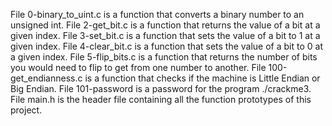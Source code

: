 File 0-binary_to_uint.c is a function that converts a binary number to an unsigned int.
File 2-get_bit.c is a function that returns the value of a bit at a given index.
File 3-set_bit.c is a function that sets the value of a bit to 1 at a given index.
File 4-clear_bit.c is a function that sets the value of a bit to 0 at a given index.
File 5-flip_bits.c is a function that returns the number of bits you would need to flip to get from one number to another.
File 100-get_endianness.c is a function that checks if the machine is Little Endian or Big Endian.
File 101-password is a password for the program ./crackme3.
File main.h is the header file containing all the function prototypes of this project.